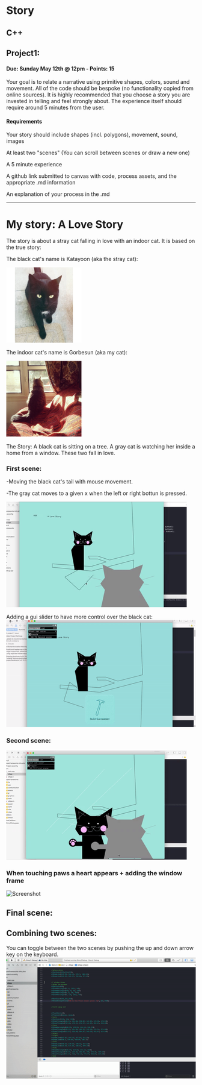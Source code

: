 # Story

## C++

## Project1:
#### Due: Sunday May 12th @ 12pm - Points: 15
Your goal is to relate a narrative using primitive shapes, colors, sound and movement. All of the code should be bespoke (no functionality copied from online sources). It is highly recommended that you choose a story you are invested in telling and feel strongly about. The experience itself should require around 5 minutes from the user.

#### Requirements
Your story should include shapes (incl. polygons), movement, sound, images

At least two "scenes" (You can scroll between scenes or draw a new one)

A 5 minute experience

A github link submitted to canvas with code, process assets, and the appropriate .md information

An explanation of your process in the .md


-----------------------------------------

# My story: A Love Story
The story is about a stray cat falling in love with an indoor cat. It is based on the true story:

The black cat's name is Katayoon (aka the stray cat):

  <img src="Media/kat.JPG" width="200"> 

The indoor cat's name is Gorbesun (aka my cat):

  <img src="Media/gorbesun.PNG" width="200"> 



   The Story: 
  A black cat is sitting on a tree. A gray cat is watching her inside a home from a window. 
These two fall in love.

### First scene:

-Moving the black cat's tail with mouse movement.

-The gray cat moves to a given x when the left or right bottun is pressed.

![Screenshot](Media/1.gif)

Adding a gui slider to have more control over the black cat:
![Screenshot](Media/2.gif)
  
### Second scene:
![Screenshot](Media/3.gif)
  
### When touching paws a heart appears + adding the window frame
![Screenshot](Media/4.gif)


## Final scene:
## Combining two scenes:
You can toggle between the two scenes by pushing the up and down arrow key on the keyboard. 
<img src="Media/5.gif" width="1000">




